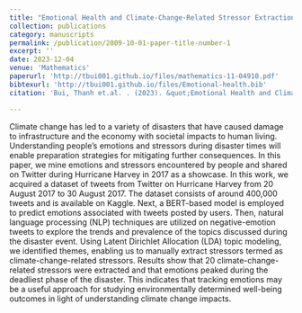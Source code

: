 ```yaml
---
title: "Emotional Health and Climate-Change-Related Stressor Extraction from Social Media: A Case Study Using Hurricane Harvey "
collection: publications
category: manuscripts
permalink: /publication/2009-10-01-paper-title-number-1
excerpt: ''
date: 2023-12-04
venue: 'Mathematics'
paperurl: 'http://tbui001.github.io/files/mathematics-11-04910.pdf'
bibtexurl: 'http://tbui001.github.io/files/Emotional-health.bib'
citation: 'Bui, Thanh et.al. . (2023). &quot;Emotional Health and Climate-Change-Related Stressor Extraction from Social Media: A Case Study Using Hurricane Harvey.&quot; <i>Mathematics 1</i>. 11(24).'

---
```

Climate change has led to a variety of disasters that have caused damage to infrastructure and the economy with societal impacts to human living. Understanding people’s emotions and stressors during disaster times will enable preparation strategies for mitigating further consequences. In this paper, we mine emotions and stressors encountered by people and shared on Twitter during Hurricane Harvey in 2017 as a showcase. In this work, we acquired a dataset of tweets from Twitter on Hurricane Harvey from 20 August 2017 to 30 August 2017. The dataset consists of around 400,000 tweets and is available on Kaggle. Next, a BERT-based model is employed to predict emotions associated with tweets posted by users. Then, natural language processing (NLP) techniques are utilized on negative-emotion tweets to explore the trends and prevalence of the topics discussed during the disaster event. Using Latent Dirichlet Allocation (LDA) topic modeling, we identified themes, enabling us to manually extract stressors termed as climate-change-related stressors. Results show that 20 climate-change-related stressors were extracted and that emotions peaked during the deadliest phase of the disaster. This indicates that tracking emotions may be a useful approach for studying environmentally determined well-being outcomes in light of understanding climate change impacts. 

